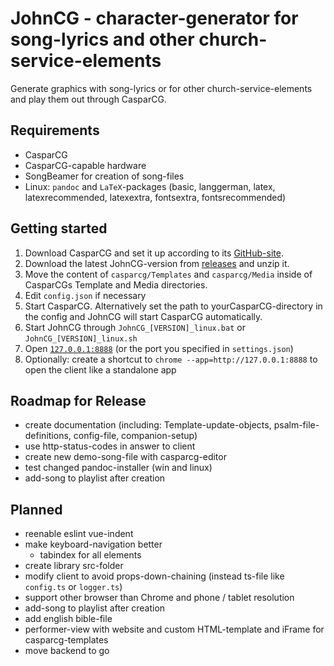 # JohnCG - character-generator for song-lyrics and other church-service-elements
Generate graphics with song-lyrics or for other church-service-elements and play them out through CasparCG.

## Requirements
- CasparCG
- CasparCG-capable hardware
- SongBeamer for creation of song-files
- Linux: `pandoc` and `LaTeX`-packages (basic, langgerman, latex, latexrecommended, latexextra, fontsextra, fontsrecommended)

## Getting started
1. Download CasparCG and set it up according to its [GitHub-site](https://github.com/CasparCG/server).
2. Download the latest JohnCG-version from [releases](https://github.com/johannesbuehl/johncg/releases) and unzip it.
3. Move the content of `casparcg/Templates` and `casparcg/Media` inside of CasparCGs Template and Media directories.
4. Edit `config.json` if necessary
5. Start CasparCG. Alternatively set the path to yourCasparCG-directory in the config and JohnCG will start CasparCG automatically.
6. Start JohnCG through `JohnCG_[VERSION]_linux.bat` or `JohnCG_[VERSION]_linux.sh`
7. Open [`127.0.0.1:8888`](127.0.0.1:8888) (or the port you specified in `settings.json`)
8. Optionally: create a shortcut to `chrome --app=http://127.0.0.1:8888` to open the client like a standalone app

## Roadmap for Release
- create documentation (including: Template-update-objects, psalm-file-definitions, config-file, companion-setup)
- use http-status-codes in answer to client
- create new demo-song-file with casparcg-editor
- test changed pandoc-installer (win and linux)
- add-song to playlist after creation

## Planned
- reenable eslint vue-indent
- make keyboard-navigation better
  - tabindex for all elements
- create library src-folder
- modify client to avoid props-down-chaining (instead ts-file like `config.ts` or `logger.ts`)
- support other browser than Chrome and phone / tablet resolution
- add-song to playlist after creation
- add english bible-file
- performer-view with website and custom HTML-template and iFrame for casparcg-templates
- move backend to go